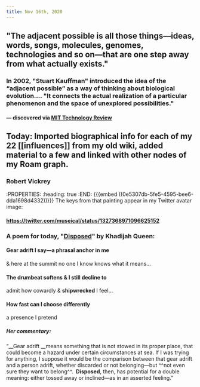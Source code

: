 ```yaml
---
title: Nov 16th, 2020
---
```


## "The **adjacent possible** is all those things—ideas, words, songs, molecules, genomes, technologies and so on—that are one step away from what actually exists."
### In 2002, "Stuart Kauffman" introduced the idea of the “adjacent possible” as a way of thinking about biological evolution.… "It connects the actual realization of a particular phenomenon and the space of unexplored possibilities."
#### — discovered via [MIT Technology Review](https://getpocket.com/explore/item/mathematical-model-reveals-the-patterns-of-how-innovations-arise)
###
## Today:  Imported biographical info for each of my 22 [[influences]] from my old wiki, added material to a few and linked with other nodes of my Roam graph.
### Robert Vickrey
:PROPERTIES:
:heading: true
:END:
{{{embed ((0e5307db-5fe5-4595-bee6-dda1698d4332))}}} 
The keys from that painting appear in my Twitter avatar image:
#### https://twitter.com/museical/status/1327368971096625152
###
### A poem for today, "[Disposed](https://poets.org/poem/disposed)" by Khadijah Queen:
#### Gear adrift I say—a phrasal anchor in me
& here at the summit no one I know
knows what it means…
#### The drumbeat softens & I still decline to
admit how cowardly & **shipwrecked** I feel…
#### How fast can I choose differently
a presence I pretend
####
##### Her commentary:
“__Gear adrift __means something that is not stowed in its proper place, that could become a hazard under certain circumstances at sea. If I was trying for anything, I suppose it would be the comparison between that gear adrift and a person adrift, whether discarded or not belonging—but ^^not even sure they want to belong^^.  __Disposed__, then, has potential for a double meaning: either tossed away or inclined—as in an asserted feeling.”
